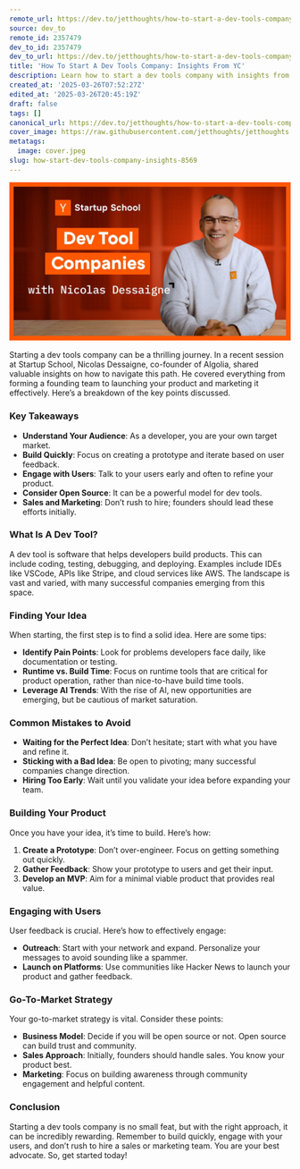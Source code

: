```yaml
---
remote_url: https://dev.to/jetthoughts/how-to-start-a-dev-tools-company-insights-from-yc-3ome
source: dev_to
remote_id: 2357479
dev_to_id: 2357479
dev_to_url: https://dev.to/jetthoughts/how-to-start-a-dev-tools-company-insights-from-yc-3ome
title: 'How To Start A Dev Tools Company: Insights From YC'
description: Learn how to start a dev tools company with insights from YC's Nicolas Dessaigne. Discover key strategies for finding your idea, building your product, and engaging with users.
created_at: '2025-03-26T07:52:27Z'
edited_at: '2025-03-26T20:45:19Z'
draft: false
tags: []
canonical_url: https://dev.to/jetthoughts/how-to-start-a-dev-tools-company-insights-from-yc-3ome
cover_image: https://raw.githubusercontent.com/jetthoughts/jetthoughts.github.io/master/content/blog/how-start-dev-tools-company-insights-8569/cover.jpeg
metatags:
  image: cover.jpeg
slug: how-start-dev-tools-company-insights-8569
---
```

[![How To Start A Dev Tools Company: Insights From YC](file_0.jpg)](https://www.youtube.com/watch?v=z1aKRhRnVNk)

Starting a dev tools company can be a thrilling journey. In a recent session at Startup School, Nicolas Dessaigne, co-founder of Algolia, shared valuable insights on how to navigate this path. He covered everything from forming a founding team to launching your product and marketing it effectively. Here’s a breakdown of the key points discussed.

### Key Takeaways

*   **Understand Your Audience**: As a developer, you are your own target market.
*   **Build Quickly**: Focus on creating a prototype and iterate based on user feedback.
*   **Engage with Users**: Talk to your users early and often to refine your product.
*   **Consider Open Source**: It can be a powerful model for dev tools.
*   **Sales and Marketing**: Don’t rush to hire; founders should lead these efforts initially.

### What Is A Dev Tool?

A dev tool is software that helps developers build products. This can include coding, testing, debugging, and deploying. Examples include IDEs like VSCode, APIs like Stripe, and cloud services like AWS. The landscape is vast and varied, with many successful companies emerging from this space.

### Finding Your Idea

When starting, the first step is to find a solid idea. Here are some tips:

*   **Identify Pain Points**: Look for problems developers face daily, like documentation or testing.
*   **Runtime vs. Build Time**: Focus on runtime tools that are critical for product operation, rather than nice-to-have build time tools.
*   **Leverage AI Trends**: With the rise of AI, new opportunities are emerging, but be cautious of market saturation.

### Common Mistakes to Avoid

*   **Waiting for the Perfect Idea**: Don’t hesitate; start with what you have and refine it.
*   **Sticking with a Bad Idea**: Be open to pivoting; many successful companies change direction.
*   **Hiring Too Early**: Wait until you validate your idea before expanding your team.

### Building Your Product

Once you have your idea, it’s time to build. Here’s how:

1.  **Create a Prototype**: Don’t over-engineer. Focus on getting something out quickly.
2.  **Gather Feedback**: Show your prototype to users and get their input.
3.  **Develop an MVP**: Aim for a minimal viable product that provides real value.

### Engaging with Users

User feedback is crucial. Here’s how to effectively engage:

*   **Outreach**: Start with your network and expand. Personalize your messages to avoid sounding like a spammer.
*   **Launch on Platforms**: Use communities like Hacker News to launch your product and gather feedback.

### Go-To-Market Strategy

Your go-to-market strategy is vital. Consider these points:

*   **Business Model**: Decide if you will be open source or not. Open source can build trust and community.
*   **Sales Approach**: Initially, founders should handle sales. You know your product best.
*   **Marketing**: Focus on building awareness through community engagement and helpful content.

### Conclusion

Starting a dev tools company is no small feat, but with the right approach, it can be incredibly rewarding. Remember to build quickly, engage with your users, and don’t rush to hire a sales or marketing team. You are your best advocate. So, get started today!
